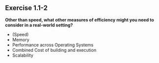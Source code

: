 
## Exercise 1.1-2

**Other than speed, what other measures of efficiency might you need to consider in a real-world setting?**

- (Speed)
- Memory
- Performance across Operating Systems
- Combined Cost of building and execution
- Scalability